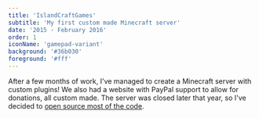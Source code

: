 ```yaml
---
title: 'IslandCraftGames'
subtitle: 'My first custom made Minecraft server'
date: '2015 - February 2016'
order: 1
iconName: 'gamepad-variant'
background: '#36b030'
foreground: '#fff'
---
```


After a few months of work, I've managed to create a Minecraft server with custom plugins! We also had a website with PayPal support to allow for donations, all custom made. The server was closed later that year, so I've decided to [open source most of the code](https://bitbucket.org/account/user/islandcraftgames/projects/ICG).
